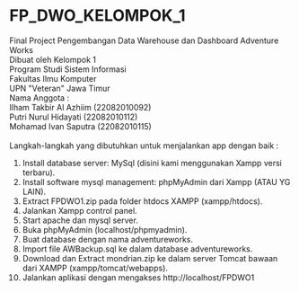 # FP_DWO_KELOMPOK_1
Final Project Pengembangan Data Warehouse dan Dashboard Adventure Works<br/>
Dibuat oleh Kelompok 1 <br/>
Program Studi Sistem Informasi <br/>
Fakultas Ilmu Komputer <br/>
UPN "Veteran" Jawa Timur<br/>
Nama Anggota :<br/>
Ilham Takbir Al Azhiim (22082010092)<br/>
Putri Nurul Hidayati	 (22082010112)<br/>
Mohamad Ivan Saputra (22082010115)<br/>
<br/>
Langkah-langkah yang dibutuhkan untuk menjalankan app dengan baik :
1. Install database server: MySql (disini kami menggunakan Xampp versi terbaru).
2. Install software mysql management: phpMyAdmin dari Xampp (ATAU YG LAIN).
3. Extract FPDWO1.zip pada folder htdocs XAMPP (xampp/htdocs).
4. Jalankan Xampp control panel.
5. Start apache dan mysql server.
6. Buka phpMyAdmin (localhost/phpmyadmin).
7. Buat database dengan nama adventureworks.
8. Import file AWBackup.sql ke dalam database adventureworks.
9. Download dan Extract mondrian.zip ke dalam server Tomcat bawaan dari XAMPP (xampp/tomcat/webapps).
10. Jalankan aplikasi dengan mengakses http://localhost/FPDWO1
